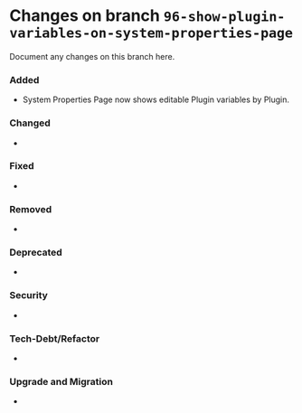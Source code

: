 # Changes on branch `96-show-plugin-variables-on-system-properties-page`
Document any changes on this branch here.
### Added
- System Properties Page now shows editable Plugin variables by Plugin. 

### Changed
- 

### Fixed
- 

### Removed
- 

### Deprecated
- 

### Security
- 

### Tech-Debt/Refactor
- 

### Upgrade and Migration
- 
